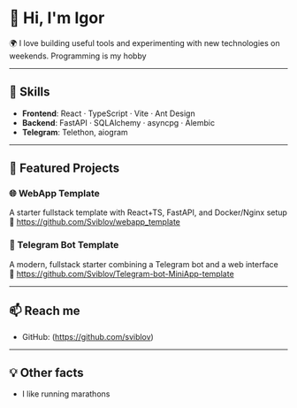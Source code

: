 # 👋 Hi, I'm Igor

🌍 I love building useful tools and experimenting with new technologies on weekends. Programming is my hobby 


---

## 🔧 Skills

- **Frontend**: React · TypeScript · Vite · Ant Design
- **Backend**: FastAPI · SQLAlchemy · asyncpg · Alembic
- **Telegram**: Telethon, aiogram

---

## 📂 Featured Projects

### 🌐 WebApp Template  
A starter fullstack template with React+TS, FastAPI, and Docker/Nginx setup  
🔗 https://github.com/Sviblov/webapp_template

### 🤖 Telegram Bot Template  
A modern, fullstack starter combining a Telegram bot and a web interface  
🔗 https://github.com/Sviblov/Telegram-bot-MiniApp-template


---

## 📫 Reach me

- GitHub: (https://github.com/sviblov)

---

## 💡 Other facts

- I like running marathons
